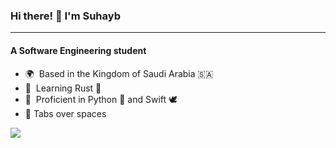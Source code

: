 ### Hi there! 👋 I'm Suhayb
---------------------
#### A Software Engineering student

- 🌍  Based in the Kingdom of Saudi Arabia 🇸🇦
- 🧠  Learning Rust 🦀
- 🥸  Proficient in Python 🐍 and Swift 🕊️
- 🤠  Tabs over spaces

<a href="https://git.io/streak-stats"><img src="https://github-readme-streak-stats.herokuapp.com?user=suhaybu&theme=github-dark&hide_border=true" /></a>
